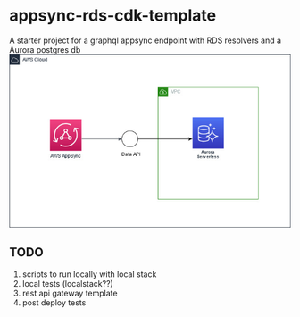 # appsync-rds-cdk-template
A starter project for a graphql appsync endpoint with RDS resolvers and a Aurora postgres db
![AWS AppSync with RDS Resolver](images/AppSync-Aurora.jpg)

## TODO
1) scripts to run locally with local stack
2) local tests (localstack??)
3) rest api gateway template
4) post deploy tests